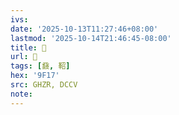 ```yaml
---
ivs:
date: '2025-10-13T11:27:46+08:00'
lastmod: '2025-10-14T21:46:45-08:00'
title: 󰙩
url: 󰙩
tags: [鼗, 鞀]
hex: '9F17'
src: GHZR, DCCV
note:
---
```

